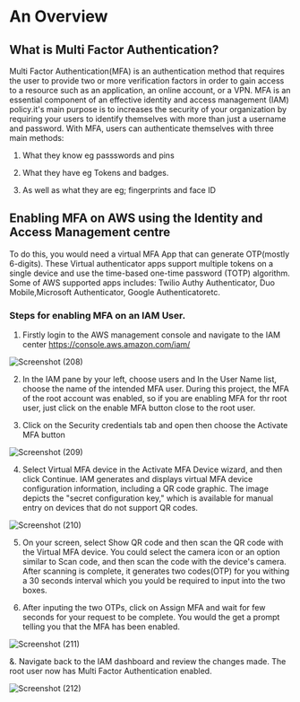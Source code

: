 # An Overview
## What is Multi Factor Authentication?
Multi Factor Authentication(MFA) is an authentication method that requires the user to provide two or more verification factors in order to gain access to a resource such as an application, an online account, or a VPN. MFA is an essential component of an effective identity and access management (IAM) policy.it's main purpose is to increases the security of your organization by requiring your users to identify themselves with more than just a username and password. With MFA, users can authenticate themselves with three main methods:

1. What they know eg passswords and pins

2. What they have eg Tokens and badges.

3. As well as what they are eg; fingerprints and face ID

## Enabling MFA on AWS using the Identity and Access Management centre

To do this, you would need a virtual MFA App that can generate OTP(mostly 6-digits). These Virtual authenticator apps support multiple tokens on a single device and use the time-based one-time password (TOTP) algorithm. Some of AWS supported apps includes: Twilio Authy Authenticator, Duo Mobile,Microsoft Authenticator, Google Authenticatoretc.

### Steps for enabling MFA on an IAM User.

1. Firstly login to the AWS management console and navigate to the IAM center  https://console.aws.amazon.com/iam/

![Screenshot (208)](https://user-images.githubusercontent.com/112861600/192897743-37f3e4be-f149-4eb9-bb31-8f66548379db.png)

2. In the IAM pane by your left, choose users and In the User Name list, choose the name of the intended MFA user. During this project, the MFA of the root account was enabled, so if you are enabling MFA for thr root user, just click on the enable MFA button close to the root user.

3. Click on the Security credentials tab and open then choose the Activate MFA button 

![Screenshot (209)](https://user-images.githubusercontent.com/112861600/192898445-b236c894-324e-469c-8f88-6810883557d0.png)

4. Select Virtual MFA device in the Activate MFA Device wizard, and then click Continue.
IAM generates and displays virtual MFA device configuration information, including a QR code graphic. The image depicts the "secret configuration key," which is available for manual entry on devices that do not support QR codes.

![Screenshot (210)](https://user-images.githubusercontent.com/112861600/192899348-dbcf7524-f12e-4a44-af5a-58579b599250.png)

5. On your screen, select Show QR code and then scan the QR code with the Virtual MFA device. You could select the camera icon or an option similar to Scan code, and then scan the code with the device's camera. After scanning is complete, it generates two codes(OTP) for you withing a 30 seconds interval which you yould be required to input into the two boxes.

6. After inputing the two OTPs, click on Assign MFA and wait for few seconds for your request to be complete. You would the get a prompt telling you that the MFA has been enabled.


![Screenshot (211)](https://user-images.githubusercontent.com/112861600/192900817-6356cd23-b2bf-4f7b-a2b7-aeff8e00eb97.png)

&. Navigate back to the IAM dashboard and review the changes made. The root user now has Multi Factor Authentication enabled.

![Screenshot (212)](https://user-images.githubusercontent.com/112861600/192901123-74934626-529d-47d3-933b-688dbc7b9ed6.png)
